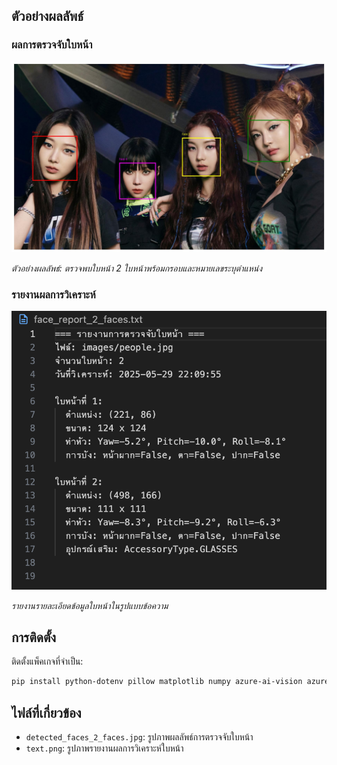 ## ตัวอย่างผลลัพธ์

### ผลการตรวจจับใบหน้า
![ผลการตรวจจับใบหน้า](detected_faces_4_faces.jpg)

*ตัวอย่างผลลัพธ์: ตรวจพบใบหน้า 2 ใบหน้าพร้อมกรอบและหมายเลขระบุตำแหน่ง*

### รายงานผลการวิเคราะห์
![รายงานข้อความ](text.png)

*รายงานรายละเอียดข้อมูลใบหน้าในรูปแบบข้อความ*

## การติดตั้ง

ติดตั้งแพ็คเกจที่จำเป็น:
```bash
pip install python-dotenv pillow matplotlib numpy azure-ai-vision azure-core
```
## ไฟล์ที่เกี่ยวข้อง

- `detected_faces_2_faces.jpg`: รูปภาพผลลัพธ์การตรวจจับใบหน้า
- `text.png`: รูปภาพรายงานผลการวิเคราะห์ใบหน้า